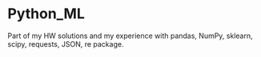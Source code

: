 # Python_ML
Part of my HW solutions
and my experience with pandas, NumPy, sklearn, scipy, requests, JSON, re package.
